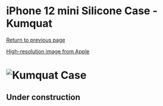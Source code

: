 # iPhone 12 mini Silicone Case - Kumquat

[Return to previous page](/iphone_12)

[High-resolution image from Apple](https://store.storeimages.cdn-apple.com/8756/as-images.apple.com/is//MHKN3?wid=4500&hei=4500&fmt=png)

# ![Kumquat Case](/everyphone/MHKN3.png)

## Under construction
